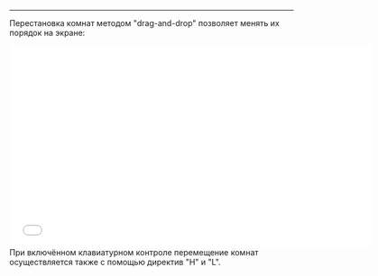 ***

Перестановка комнат методом "drag-and-drop" позволяет менять их порядок на экране: 

<iframe src="//fast.wistia.net/embed/iframe/115lv1h49j" allowtransparency="true" frameborder="0" scrolling="no" class="wistia_embed" name="wistia_embed" allowfullscreen mozallowfullscreen webkitallowfullscreen oallowfullscreen msallowfullscreen width="640" height="360"></iframe>

<br />
При включённом клавиатурном контроле перемещение комнат осуществляется также с помощью директив "H" и "L".
